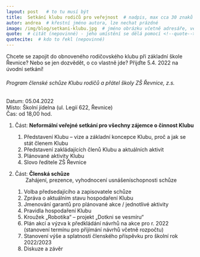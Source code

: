 ```yaml
---
layout: post   # to tu musí být
title:  Setkání klubu rodičů pro veřejnost  # nadpis, max cca 30 znaků (vyzkoušet)
autor: andrea  # křestní jméno autora, lze nechat prázdné
image: /img/blog/setkani-klubu.jpg  # jméno obrázku včetně adresáře, velikost 900x600
quote:  # citát (nepovinné) - jeho umístění se dělá pomocí <!--quote--> v textu
quotecite:  # kdo to řekl (nepovinné)
---
```

Chcete se zapojit do obnoveného rodičovského klubu při základní škole Řevnice? 
Nebo se jen dozvědět, o co vlastně jde?
Přijďte 5.4. 2022 na úvodní setkání!

<!--vice-->

###### Program členské schůze Klubu rodičů a přátel školy ZŠ Řevnice, z.s.

Datum: 05.04.2022  
Místo: Školní jídelna (ul. Legií 622, Řevnice)  
Čas: od 18,00 hod.

1. Část: **Neformální veřejné setkání pro všechny zájemce o činnost Klubu**
   1. Představení Klubu – vize a základní koncepce Klubu, proč a jak se stát členem Klubu
   2. Představení zakládajících členů Klubu a aktuálních aktivit 
   3. Plánované aktivity Klubu
   4. Slovo ředitele ZŠ Řevnice  

2. Část: **Členská schůze**  
   &emsp;&emsp;Zahájení, prezence, vyhodnocení usnášeníschopnosti schůze
   1. Volba předsedajícího a zapisovatele schůze
   2. Zpráva o aktuálním stavu hospodaření Klubu
   3. Jmenování garantů pro plánované akce / jednotlivé aktivity
   4. Pravidla hospodaření Klubu
   5. Kroužek „Robotika“ – projekt „Dotkni se vesmíru“
   6. Plán akcí a výzva k předkládání návrhů na akce pro r. 2022 
      (stanovení termínu pro přijímání návrhů včetně rozpočtu)
   7. Stanovení výše a splatnosti členského příspěvku pro školní rok 2022/2023
   8. Diskuze a závěr




